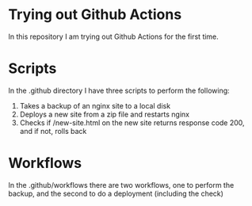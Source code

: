 # Trying out Github Actions

In this repository I am trying out Github Actions for the first time.

# Scripts
In the .github directory I have three scripts to perform the following:

1. Takes a backup of an nginx site to a local disk
2. Deploys a new site from a zip file and restarts nginx
3. Checks if /new-site.html on the new site returns response code 200, and if not, rolls back

# Workflows
In the .github/workflows there are two workflows, one to perform the backup, and the second to do a deployment (including the check)
